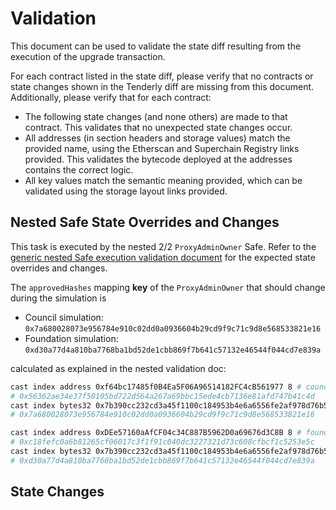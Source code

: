 # Validation

This document can be used to validate the state diff resulting from the execution of the upgrade
transaction.

For each contract listed in the state diff, please verify that no contracts or state changes shown in the Tenderly diff are missing from this document. Additionally, please verify that for each contract:

- The following state changes (and none others) are made to that contract. This validates that no unexpected state changes occur.
- All addresses (in section headers and storage values) match the provided name, using the Etherscan and Superchain Registry links provided. This validates the bytecode deployed at the addresses contains the correct logic.
- All key values match the semantic meaning provided, which can be validated using the storage layout links provided.

## Nested Safe State Overrides and Changes

This task is executed by the nested 2/2 `ProxyAdminOwner` Safe. Refer to the
[generic nested Safe execution validation document](../../../NESTED-VALIDATION.md)
for the expected state overrides and changes.

The `approvedHashes` mapping **key** of the `ProxyAdminOwner` that should change during the simulation is
- Council simulation: `0x7a680028073e956784e910c02dd0a0936604b29cd9f9c71c9d8e568533821e16`
- Foundation simulation: `0xd30a77d4a810ba7768ba1bd52de1cbb869f7b641c57132e46544f044cd7e839a`

calculated as explained in the nested validation doc:
```sh
cast index address 0xf64bc17485f0B4Ea5F06A96514182FC4cB561977 8 # council
# 0x56362ae34e37f50105bd722d564a267a69bbc15ede4cb7136e81afd747b41c4d
cast index bytes32 0x7b390cc232cd3a45f1100c184953b4e6a6556fe2af978d76b577a87a65345254 0x56362ae34e37f50105bd722d564a267a69bbc15ede4cb7136e81afd747b41c4d
# 0x7a680028073e956784e910c02dd0a0936604b29cd9f9c71c9d8e568533821e16
```

```sh
cast index address 0xDEe57160aAfCF04c34C887B5962D0a69676d3C8B 8 # foundation
# 0xc18fefc0a6b81265cf06017c3f1f91c040dc3227321d73c608cfbcf1c5253e5c
cast index bytes32 0x7b390cc232cd3a45f1100c184953b4e6a6556fe2af978d76b577a87a65345254 0xc18fefc0a6b81265cf06017c3f1f91c040dc3227321d73c608cfbcf1c5253e5c
# 0xd30a77d4a810ba7768ba1bd52de1cbb869f7b641c57132e46544f044cd7e839a
```

## State Changes

